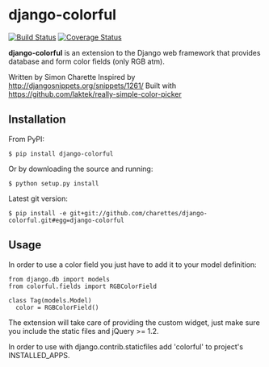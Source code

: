 django-colorful
===============

[![Build Status](https://travis-ci.org/charettes/django-colorful.svg?branch=master)](https://travis-ci.org/charettes/django-colorful)
[![Coverage Status](https://coveralls.io/repos/charettes/django-colorful/badge.png)](https://coveralls.io/r/charettes/django-colorful)

**django-colorful** is an extension to the Django web framework that provides
database and form color fields (only RGB atm).

Written by Simon Charette
Inspired by http://djangosnippets.org/snippets/1261/
Built with https://github.com/laktek/really-simple-color-picker

Installation
------------

From PyPI:

    $ pip install django-colorful

Or by downloading the source and running:

    $ python setup.py install

Latest git version:

    $ pip install -e git+git://github.com/charettes/django-colorful.git#egg=django-colorful

Usage
-------------
In order to use a color field you just have to add it to your model definition:

    from django.db import models
    from colorful.fields import RGBColorField

    class Tag(models.Model)
      color = RGBColorField()

The extension will take care of providing the custom widget, just make sure you
include the static files and jQuery >= 1.2.

In order to use with django.contrib.staticfiles add 'colorful' to
project's INSTALLED_APPS.

